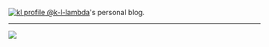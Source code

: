 [![kl profile](https://avatars0.githubusercontent.com/u/11451724?s=40&v=4) @k-l-lambda](https://github.com/k-l-lambda)'s personal blog.

---
![](https://img.shields.io/travis/k-l-lambda/k-l-lambda.github.io)
